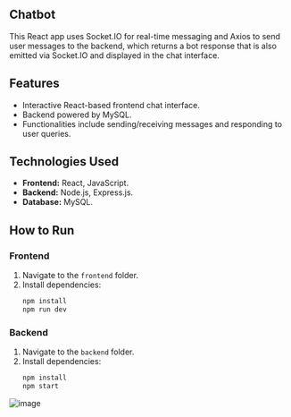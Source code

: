 ## Chatbot
This React app uses Socket.IO for real-time messaging and Axios to send user messages to the backend, which returns a bot response that is also emitted via Socket.IO and displayed in the chat interface.

## Features  
- Interactive React-based frontend chat interface.  
- Backend powered by MySQL.  
- Functionalities include sending/receiving messages and responding to user queries.  

## Technologies Used  
- **Frontend:** React, JavaScript.
- **Backend:** Node.js, Express.js.  
- **Database:** MySQL.  

## How to Run  

### Frontend  
1. Navigate to the `frontend` folder.  
2. Install dependencies:  
   ```bash
   npm install
   npm run dev

### Backend  
1. Navigate to the `backend` folder.  
2. Install dependencies:  
   ```bash
   npm install
   npm start


![image](https://github.com/rajsingh1819/simple--chatboat/blob/449343d2036f570bdf0a77262036be72f45c9cbd/Screenshot%202025-01-20%20142130.png)
